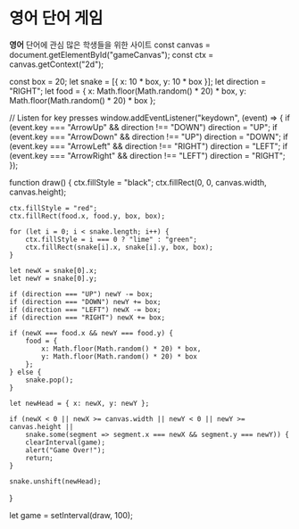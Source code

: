 # 영어 단어 게임
<strong>영어</strong> 단어에 관심 많은 학생들을 위한 사이트
const canvas = document.getElementById("gameCanvas");
const ctx = canvas.getContext("2d");

const box = 20;
let snake = [{ x: 10 * box, y: 10 * box }];
let direction = "RIGHT";
let food = {
    x: Math.floor(Math.random() * 20) * box,
    y: Math.floor(Math.random() * 20) * box
};

// Listen for key presses
window.addEventListener("keydown", (event) => {
    if (event.key === "ArrowUp" && direction !== "DOWN") direction = "UP";
    if (event.key === "ArrowDown" && direction !== "UP") direction = "DOWN";
    if (event.key === "ArrowLeft" && direction !== "RIGHT") direction = "LEFT";
    if (event.key === "ArrowRight" && direction !== "LEFT") direction = "RIGHT";
});

function draw() {
    ctx.fillStyle = "black";
    ctx.fillRect(0, 0, canvas.width, canvas.height);
    
    ctx.fillStyle = "red";
    ctx.fillRect(food.x, food.y, box, box);
    
    for (let i = 0; i < snake.length; i++) {
        ctx.fillStyle = i === 0 ? "lime" : "green";
        ctx.fillRect(snake[i].x, snake[i].y, box, box);
    }
    
    let newX = snake[0].x;
    let newY = snake[0].y;
    
    if (direction === "UP") newY -= box;
    if (direction === "DOWN") newY += box;
    if (direction === "LEFT") newX -= box;
    if (direction === "RIGHT") newX += box;
    
    if (newX === food.x && newY === food.y) {
        food = {
            x: Math.floor(Math.random() * 20) * box,
            y: Math.floor(Math.random() * 20) * box
        };
    } else {
        snake.pop();
    }
    
    let newHead = { x: newX, y: newY };
    
    if (newX < 0 || newX >= canvas.width || newY < 0 || newY >= canvas.height ||
        snake.some(segment => segment.x === newX && segment.y === newY)) {
        clearInterval(game);
        alert("Game Over!");
        return;
    }
    
    snake.unshift(newHead);
}

let game = setInterval(draw, 100);

